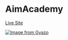 # AimAcademy

[Live Site](https://cjbreezey.github.io/AimAcademy/)

[![Image from Gyazo](https://i.gyazo.com/2b2e1dd13ee69c34325f7f902dbb94f1.gif)](https://gyazo.com/2b2e1dd13ee69c34325f7f902dbb94f1)
